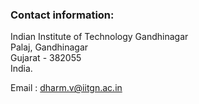 ### Contact information:

Indian Institute of Technology Gandhinagar  
Palaj, Gandhinagar  
Gujarat - 382055  
India.

Email : dharm.v@iitgn.ac.in 
